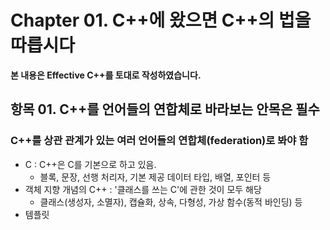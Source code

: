 # Chapter 01. C++에 왔으면 C++의 법을 따릅시다

**본 내용은 Effective C++를 토대로 작성하였습니다.**


## 항목 01. C++를 언어들의 연합체로 바라보는 안목은 필수

### C++를 상관 관계가 있는 여러 언어들의 연합체(federation)로 봐야 함

* C : C++은 C를 기본으로 하고 있음. 
  * 블록, 문장, 선행 처리자, 기본 제공 데이터 타입, 배열, 포인터 등
* 객체 지향 개념의 C++ : '클래스를 쓰는 C'에 관한 것이 모두 해당
  * 클래스(생성자, 소멸자), 캡슐화, 상속, 다형성, 가상 함수(동적 바인딩) 등
* 템플릿 

